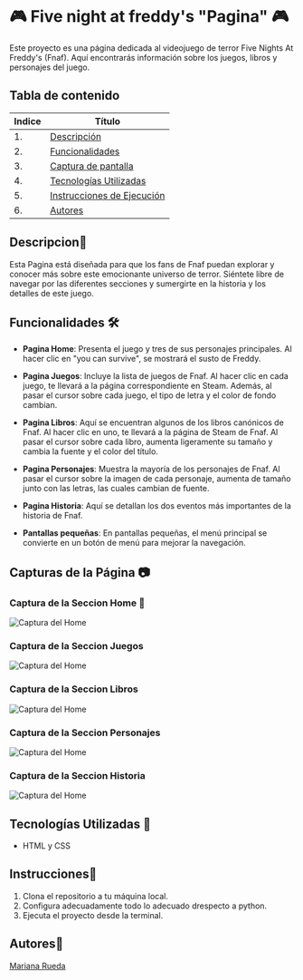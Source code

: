 # 🎮 Five night at freddy's "Pagina" 🎮

Este proyecto es una página dedicada al videojuego de terror Five Nights At Freddy's (Fnaf). Aquí encontrarás información sobre los juegos, libros y personajes del juego.


## Tabla de contenido
| Indice | Título  |
|--|--|
| 1. | [Descripción](#Descripcion) |
| 2. | [Funcionalidades](#Funcionalidades) |
| 3. | [Captura de pantalla](#Captura_de_pantalla) |
| 4. | [Tecnologías Utilizadas](#Tenologia_Usada) |
| 5. | [Instrucciones de Ejecución](#Instrucciones) |
| 6. | [Autores](#Autores) |


## Descripcion🚀
Esta Pagina está diseñada para que los fans de Fnaf puedan explorar y conocer más sobre este emocionante universo de terror. Siéntete libre de navegar por las diferentes secciones y sumergirte en la historia y los detalles de este juego.




## Funcionalidades 🛠️

- **Pagina Home**: Presenta el juego y tres de sus personajes principales. Al hacer clic en "you can survive", se mostrará el susto de Freddy.

- **Pagina Juegos**: Incluye la lista de juegos de Fnaf. Al hacer clic en cada juego, te llevará a la página correspondiente en Steam. Además, al pasar el cursor sobre cada juego, el tipo de letra y el color de fondo cambian.

- **Pagina Libros**: Aquí se encuentran algunos de los libros canónicos de Fnaf. Al hacer clic en uno, te llevará a la página de Steam de Fnaf. Al pasar el cursor sobre cada libro, aumenta ligeramente su tamaño y cambia la fuente y el color del título.

- **Pagina Personajes**: Muestra la mayoría de los personajes de Fnaf. Al pasar el cursor sobre la imagen de cada personaje, aumenta de tamaño junto con las letras, las cuales cambian de fuente.

- **Pagina Historia**: Aquí se detallan los dos eventos más importantes de la historia de Fnaf.

- **Pantallas pequeñas**: En pantallas pequeñas, el menú principal se convierte en un botón de menú para mejorar la navegación.



## Capturas de la Página 📷

### Captura de la Seccion Home 🐻
![Captura del Home](https://github.com/user-attachments/assets/65190762-5136-426c-bac7-fed620a77fde)

### Captura de la Seccion Juegos
![Captura del Home](https://github.com/user-attachments/assets/f77079ce-9e22-47a7-b810-aede1923f378)


### Captura de la Seccion Libros
![Captura del Home](https://github.com/user-attachments/assets/cab2a09a-9a53-4a07-a744-4cc708fd1fd3)


### Captura de la Seccion Personajes
![Captura del Home](https://github.com/user-attachments/assets/4c1b4ebd-b57b-4176-8caf-58f84b30197f)

### Captura de la Seccion Historia
![Captura del Home](https://github.com/user-attachments/assets/19bfd768-8cdf-42d3-a8a9-148ce3dfb41b)

## Tecnologías Utilizadas 📱

- HTML y CSS

## Instrucciones📐

1. Clona el repositorio a tu máquina local. 
2. Configura adecuadamente todo lo adecuado drespecto a python.
3. Ejecuta el proyecto desde la terminal.


## Autores👤

[Mariana Rueda](https://github.com/mariana34r)









